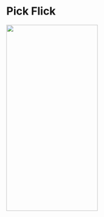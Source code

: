 # Pick Flick


<p float="center">
  <img src="PickFlick/CapstonePoster.png" width="240" height="490" />
</p>
